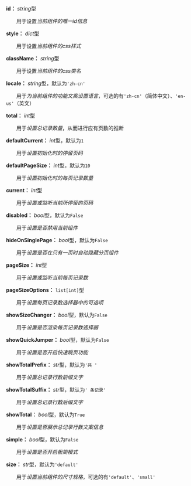 **id：** *string*型

　　用于设置*当前组件的唯一id信息*

**style：** *dict*型

　　用于设置*当前组件的css样式*

**className：** *string*型

　　用于设置*当前组件的css类名*

**locale：** *string*型，默认为`'zh-cn'`

　　用于*为当前组件的功能文案设置语言*，可选的有`'zh-cn'`（简体中文）、`'en-us'`（英文）

**total：** *int*型

　　用于*设置总记录数量*，从而进行应有页数的推断

**defaultCurrent：** *int*型，默认为`1`

　　用于*设置初始化时的停留页码*

**defaultPageSize：** *int*型，默认为`10`

　　用于*设置初始化时的每页记录数量*

**current：** *int*型

　　用于*设置或监听当前所停留的页码*

**disabled：** *bool*型，默认为`False`

　　用于*设置是否禁用当前组件*

**hideOnSinglePage：** *bool*型，默认为`False`

　　用于*设置是否在只有一页时自动隐藏分页组件*

**pageSize：** *int*型

　　用于*设置或监听当前每页记录数*

**pageSizeOptions：** `list[int]`型

　　用于*设置每页记录数选择器中的可选项*

**showSizeChanger：** *bool*型，默认为`False`

　　用于*设置是否渲染每页记录数选择器*

**showQuickJumper：** *bool*型，默认为`False`

　　用于*设置是否开启快速跳页功能*

**showTotalPrefix：** *str*型，默认为`'共 '`

　　用于*设置总记录行数前缀文字*

**showTotalSuffix：** *str*型，默认为`' 条记录'`

　　用于*设置总记录行数后缀文字*

**showTotal：** *bool*型，默认为`True`

　　用于*设置是否展示总记录行数文案信息*

**simple：** *bool*型，默认为`False`

　　用于*设置是否开启极简模式*

**size：** *str*型，默认为`'default'`

　　用于*设置当前组件的尺寸规格*，可选的有`'default'`、`'small'`
